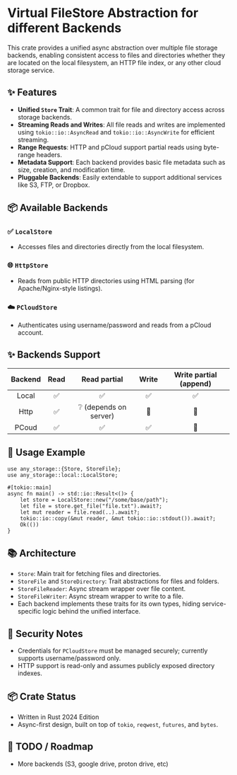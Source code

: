 # Virtual FileStore Abstraction for different Backends

This crate provides a unified async abstraction over multiple file storage backends,
enabling consistent access to files and directories whether they are located on the
local filesystem, an HTTP file index, or any other cloud storage service.

## ✨ Features

- **Unified `Store` Trait**: A common trait for file and directory access across storage backends.
- **Streaming Reads and Writes**: All file reads and writes are implemented using `tokio::io::AsyncRead` and `tokio::io::AsyncWrite` for efficient streaming.
- **Range Requests**: HTTP and pCloud support partial reads using byte-range headers.
- **Metadata Support**: Each backend provides basic file metadata such as size, creation, and modification time.
- **Pluggable Backends**: Easily extendable to support additional services like S3, FTP, or Dropbox.

## 📦 Available Backends

### ✅ `LocalStore`
- Accesses files and directories directly from the local filesystem.

### 🌐 `HttpStore`
- Reads from public HTTP directories using HTML parsing (for Apache/Nginx-style listings).

### ☁️ `PCloudStore`
- Authenticates using username/password and reads from a pCloud account.

## ✨ Backends Support

| Backend | Read | Read partial           | Write | Write partial (append) |
|:-------:|:----:|:----------------------:|:-----:|:----------------------:|
| Local   | ✅   | ✅                     | ✅    | ✅                     |
| Http    | ✅   | ❔ (depends on server) | 🚫    | 🚫                     |
| PCoud   | ✅   | ✅                     | ✅    | 🚫                     |

## 🔧 Usage Example

```rust,no_run
use any_storage::{Store, StoreFile};
use any_storage::local::LocalStore;

#[tokio::main]
async fn main() -> std::io::Result<()> {
    let store = LocalStore::new("/some/base/path");
    let file = store.get_file("file.txt").await?;
    let mut reader = file.read(..).await?;
    tokio::io::copy(&mut reader, &mut tokio::io::stdout()).await?;
    Ok(())
}
```

## 📚 Architecture

- `Store`: Main trait for fetching files and directories.
- `StoreFile` and `StoreDirectory`: Trait abstractions for files and folders.
- `StoreFileReader`: Async stream wrapper over file content.
- `StoreFileWriter`: Async stream wrapper to write to a file.
- Each backend implements these traits for its own types, hiding service-specific logic behind the unified interface.

## 🔐 Security Notes

- Credentials for `PCloudStore` must be managed securely; currently supports username/password only.
- HTTP support is read-only and assumes publicly exposed directory indexes.

## 📦 Crate Status

- Written in Rust 2024 Edition
- Async-first design, built on top of `tokio`, `reqwest`, `futures`, and `bytes`.

## 🚧 TODO / Roadmap

- More backends (S3, google drive, proton drive, etc)
